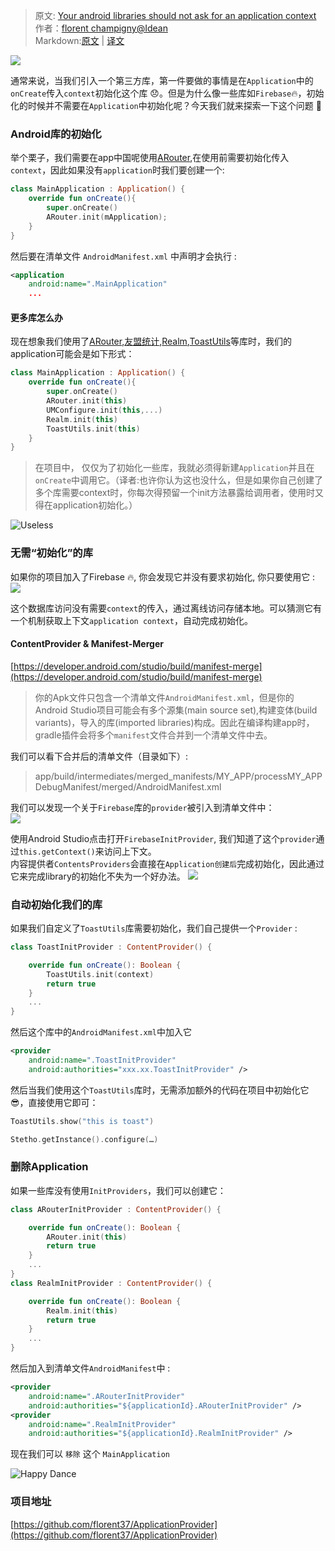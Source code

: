 > 原文: [Your android libraries should not ask for an application context](https://proandroiddev.com/your-android-libraries-should-not-ask-an-application-context-51986cc140d4)  
> 作者：[florent champigny@Idean](https://proandroiddev.com/@champigny.florent)  
> Markdown:[原文](https://github.com/iamyours/Translation/blob/master/en/1.Your%20android%20libraries%20should%20not%20ask%20for%20an%20application%20context.md) | [译文]()

![](https://miro.medium.com/max/3426/1*OLkHyo2H7KPpTwFs4LhkSA.png)

通常来说，当我们引入一个第三方库，第一件要做的事情是在`Application`中的`onCreate`传入`context`初始化这个库 😞。但是为什么像一些库如`Firebase`🔥，初始化的时候并不需要在`Application`中初始化呢？今天我们就来探索一下这个问题 🧐

### Android库的初始化
举个栗子，我们需要在app中国呢使用[ARouter](https://github.com/alibaba/ARouter),在使用前需要初始化传入`context`，因此如果没有`application`时我们要创建一个:
``` kotlin
class MainApplication : Application() {
    override fun onCreate(){
        super.onCreate()
        ARouter.init(mApplication); 
    }
}
```
然后要在清单文件 `AndroidManifest.xml` 中声明才会执行 :
``` xml
<application
    android:name=".MainApplication"
    ...
```
#### 更多库怎么办
现在想象我们使用了[ARouter](https://github.com/alibaba/ARouter),[友盟统计](https://developer.umeng.com/docs/119267/detail/118588),[Realm](https://realm.io/),[ToastUtils](https://github.com/getActivity/ToastUtils)等库时，我们的application可能会是如下形式： 
``` kotlin
class MainApplication : Application() {
    override fun onCreate(){
        super.onCreate()
        ARouter.init(this)
        UMConfigure.init(this,...)
        Realm.init(this)
        ToastUtils.init(this)
    }
}
```
> 在项目中， 仅仅为了初始化一些库，我就必须得新建`Application`并且在`onCreate`中调用它。（译者:也许你认为这也没什么，但是如果你自己创建了多个库需要context时，你每次得预留一个init方法暴露给调用者，使用时又得在application初始化。）

![Useless](https://miro.medium.com/max/920/1*Tv5tuGfjnq7dYR5OFGQ3Uw.gif)

### 无需“初始化”的库
如果你的项目加入了Firebase 🔥, 你会发现它并没有要求初始化, 你只要使用它 :  
![](https://miro.medium.com/max/2816/1*o5FgZDQsCIpsebk3ggGpag.png)

这个数据库访问没有需要`context`的传入，通过离线访问存储本地。可以猜测它有一个机制获取上下文`application context`，自动完成初始化。

#### ContentProvider & Manifest-Merger
[https://developer.android.com/studio/build/manifest-merge](https://developer.android.com/studio/build/manifest-merge)

> 你的Apk文件只包含一个清单文件`AndroidManifest.xml`，但是你的Android Studio项目可能会有多个源集(main source set),构建变体(build variants)，导入的库(imported libraries)构成。因此在编译构建app时，gradle插件会将多个`manifest`文件合并到一个清单文件中去。  

我们可以看下合并后的清单文件（目录如下）:  

> app/build/intermediates/merged_manifests/MY_APP/processMY_APPDebugManifest/merged/AndroidManifest.xml

我们可以发现一个关于`Firebase`库的`provider`被引入到清单文件中：   
![](https://miro.medium.com/max/3196/1*p0_tM6nve95xg_T-VfRogQ.png)

使用Android Studio点击打开`FirebaseInitProvider`, 我们知道了这个`provider`通过`this.getContext()`来访问上下文。  
内容提供者`ContentsProviders`会直接在`Application创建后`完成初始化，因此通过它来完成library的初始化不失为一个好办法。 
![](https://miro.medium.com/max/3912/1*SYKn4jBiiFhiN5SzdkenGw.png)

### 自动初始化我们的库
如果我们自定义了`ToastUtils`库需要初始化，我们自己提供一个`Provider` :
``` kotlin
class ToastInitProvider : ContentProvider() {

    override fun onCreate(): Boolean {
        ToastUtils.init(context)
        return true
    }
    ...
}
```
然后这个库中的`AndroidManifest.xml`中加入它
``` xml
<provider
    android:name=".ToastInitProvider"
    android:authorities="xxx.xx.ToastInitProvider" />
```

然后当我们使用这个`ToastUtils`库时，无需添加额外的代码在项目中初始化它😎，直接使用它即可：
``` kotlin
ToastUtils.show("this is toast")
```

``` kotlin
Stetho.getInstance().configure(…)
```

### 删除Application
如果一些库没有使用`InitProviders`，我们可以创建它：
``` kotlin
class ARouterInitProvider : ContentProvider() {

    override fun onCreate(): Boolean {
        ARouter.init(this)
        return true
    }
    ...
}
class RealmInitProvider : ContentProvider() {

    override fun onCreate(): Boolean {
        Realm.init(this)
        return true
    }
    ...
}
```
然后加入到清单文件`AndroidManifest`中 :
``` xml
<provider
    android:name=".ARouterInitProvider"
    android:authorities="${applicationId}.ARouterInitProvider" />
<provider
    android:name=".RealmInitProvider"
    android:authorities="${applicationId}.RealmInitProvider" />
```
现在我们可以 `移除` 这个 `MainApplication`  

![Happy Dance](https://miro.medium.com/max/500/1*5lVoGX22SPqF8AnZpWvV8Q.gif)

### 项目地址

[https://github.com/florent37/ApplicationProvider](https://github.com/florent37/ApplicationProvider)


